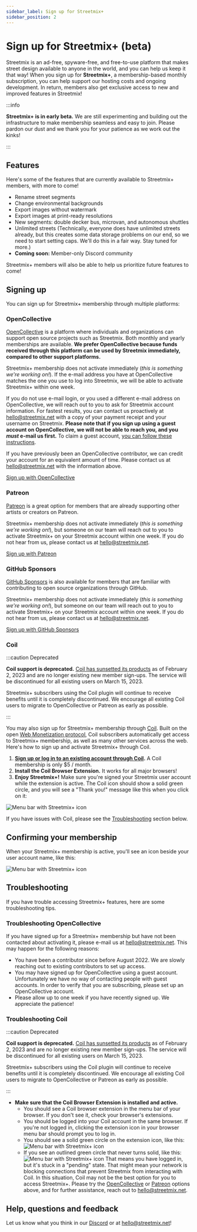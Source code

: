 ```yaml
---
sidebar_label: Sign up for Streetmix+
sidebar_position: 2
---
```


# Sign up for Streetmix+ (beta)

Streetmix is an ad-free, spyware-free, and free-to-use platform that makes street design available to anyone in the world, and you can help us keep it that way! When you sign up for **Streetmix+**, a membership-based monthly subscription, you can help support our hosting costs and ongoing development. In return, members also get exclusive access to new and improved features in Streetmix!

:::info

**Streetmix+ is in early beta.** We are still experimenting and building out the infrastructure to make membership seamless and easy to join. Please pardon our dust and we thank you for your patience as we work out the kinks!

:::

## Features

Here's some of the features that are currently available to Streetmix+ members, with more to come!

- Rename street segments
- Change environmental backgrounds
- Export images without watermark
- Export images at print-ready resolutions
- New segments: double decker bus, microvan, and autonomous shuttles
- Unlimited streets (Technically, everyone does have unlimited streets already, but this creates some data storage problems on our end, so we need to start setting caps. We'll do this in a fair way. Stay tuned for more.)
- **Coming soon:** Member-only Discord community

Streetmix+ members will also be able to help us prioritize future features to come!

## Signing up

You can sign up for Streetmix+ membership through multiple platforms:

### OpenCollective

[OpenCollective](https://opencollective.com/streetmix) is a platform where individuals and organizations can support open source projects such as Streetmix. Both monthly and yearly memberships are available. **We prefer OpenCollective because funds received through this platform can be used by Streetmix immediately, compared to other support platforms.**

Streetmix+ membership does not activate immediately (_this is something we're working on!_). If the e-mail address you have at OpenCollective matches the one you use to log into Streetmix, we will be able to activate Streetmix+ within one week.

If you do not use e-mail login, or you used a different e-mail address on OpenCollective, we will reach out to you to ask for Streetmix account information. For fastest results, you can contact us proactively at hello@streetmix.net with a copy of your payment receipt and your username on Streetmix. **Please note that if you sign up using a guest account on OpenCollective, we will not be able to reach you, and you _must_ e-mail us first.** To claim a guest account, [you can follow these instructions](https://docs.opencollective.com/help/financial-contributors/payments#claiming-a-guest-account).

If you have previously been an OpenCollective contributor, we can credit your account for an equivalent amount of time. Please contact us at hello@streetmix.net with the information above.

<div className="stmx-cta-container">
  <a className="stmx-cta-button" href="https://opencollective.com/streetmix/contribute/streetmix-membership-monthly-1274" target="_blank">Sign up with OpenCollective</a>
</div>

### Patreon

[Patreon](https://www.patreon.com/streetmix) is a great option for members that are already supporting other artists or creators on Patreon.

Streetmix+ membership does not activate immediately (_this is something we're working on!_), but someone on our team will reach out to you to activate Streetmix+ on your Streetmix account within one week. If you do not hear from us, please contact us at hello@streetmix.net.

<div className="stmx-cta-container">
  <a className="stmx-cta-button" href="https://www.patreon.com/streetmix" target="_blank">Sign up with Patreon</a>
</div>

### GitHub Sponsors

[GitHub Sponsors](https://github.com/sponsors/streetmix) is also available for members that are familiar with contributing to open source organizations through GitHub.

Streetmix+ membership does not activate immediately (_this is something we're working on!_), but someone on our team will reach out to you to activate Streetmix+ on your Streetmix account within one week. If you do not hear from us, please contact us at hello@streetmix.net.

<div className="stmx-cta-container">
  <a className="stmx-cta-button" href="https://github.com/sponsors/streetmix" target="_blank">Sign up with GitHub Sponsors</a>
</div>

### Coil

:::caution Deprecated

**Coil support is deprecated.** [Coil has sunsetted its products](https://coil.com/) as of February 2, 2023 and are no longer existing new member sign-ups. The service will be discontinued for all existing users on March 15, 2023.

Streetmix+ subscribers using the Coil plugin will continue to receive benefits until it is completely discontinued. We encourage all existing Coil users to migrate to OpenCollective or Patreon as early as possible.

:::

You may also sign up for Streetmix+ membership through [Coil](https://coil.com/). Built on the open [Web Monetization protocol](https://webmonetization.org/), Coil subscribers automatically get access to Streetmix+ membership, as well as many other services across the web. Here's how to sign up and activate Streetmix+ through Coil.

1. **[Sign up or log in to an existing account through Coil](https://coil.com/).** A Coil membership is only $5 / month.
2. **Install the Coil Browser Extension.** It works for all major browsers!
3. **Enjoy Streetmix+!** Make sure you're signed your Streetmix user account while the extension is active. The Coil icon should show a solid green circle, and you will see a "Thank you!" message like this when you click on it:

![Menu bar with Streetmix+ icon](/img/streetmix-plus/coil-thank-you.png)

If you have issues with Coil, please see the [Troubleshooting](#troubleshooting-coil) section below.

## Confirming your membership

When your Streetmix+ membership is active, you'll see an icon beside your user account name, like this:

![Menu bar with Streetmix+ icon](/img/streetmix-plus/member-icon.png)

## Troubleshooting

If you have trouble accessing Streetmix+ features, here are some troubleshooting tips.

### Troubleshooting OpenCollective

If you have signed up for a Streetmix+ membership but have not been contacted about activating it, please e-mail us at hello@streetmix.net. This may happen for the following reasons:

- You have been a contributor since before August 2022. We are slowly reaching out to existing contributors to set up access.
- You may have signed up for OpenCollective using a guest account. Unfortunately we have no way of contacting people with guest accounts. In order to verify that you are subscribing, please set up an OpenCollective account.
- Please allow up to one week if you have recently signed up. We appreciate the patience!

### Troubleshooting Coil

:::caution Deprecated

**Coil support is deprecated.** [Coil has sunsetted its products](https://coil.com/) as of February 2, 2023 and are no longer existing new member sign-ups. The service will be discontinued for all existing users on March 15, 2023.

Streetmix+ subscribers using the Coil plugin will continue to receive benefits until it is completely discontinued. We encourage all existing Coil users to migrate to OpenCollective or Patreon as early as possible.

:::

- **Make sure that the Coil Browser Extension is installed and active.**
  - You should see a Coil browser extension in the menu bar of your browser. If you don't see it, check your browser's extensions.
  - You should be logged into your Coil account in the same browser. If you're not logged in, clicking the extension icon in your browser menu bar should prompt you to log in.
  - You should see a solid green circle on the extension icon, like this: ![Menu bar with Streetmix+ icon](/img/streetmix-plus/coil-extension-active.png)
  - If you see an outlined green circle that never turns solid, like this: ![Menu bar with Streetmix+ icon](/img/streetmix-plus/coil-extension-pending.png) That means you have logged in, but it's stuck in a "pending" state. That might mean your network is blocking connections that prevent Streetmix from interacting with Coil. In this situation, Coil may not be the best option for you to access Streetmix+. Please try the [OpenCollective](#opencollective) or [Patreon](#patreon) options above, and for further assistance, reach out to hello@streetmix.net.

## Help, questions and feedback

Let us know what you think in our [Discord](https://strt.mx/discord/) or at hello@streetmix.net!
